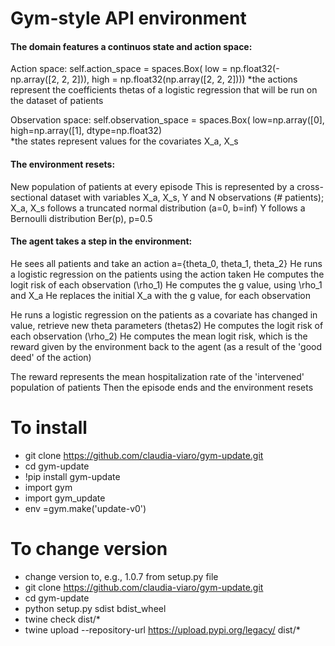 # Gym-style API environment


#### The domain features a continuos state and action space:
Action space: self.action_space = spaces.Box(
                                      low = np.float32(-np.array([2, 2, 2])),
                                      high = np.float32(np.array([2, 2, 2])))
*the actions represent the coefficients thetas of a logistic regression that will be run on the dataset of patients            

Observation space: self.observation_space = spaces.Box(
                                                low=np.array([0], 
                                                high=np.array([1], 
                                                dtype=np.float32)            
*the states represent values for the covariates X_a, X_s

#### The environment resets:

New population of patients at every episode
This is represented by a cross-sectional dataset with variables X_a, X_s, Y and N observations (# patients);
X_a, X_s follows a truncated normal distribution (a=0, b=inf)
Y follows a Bernoulli distribution Ber(p), p=0.5

#### The agent takes a step in the environment:

He sees all patients and take an action a={theta_0, theta_1, theta_2}
He runs a logistic regression on the patients using the action taken
He computes the logit risk of each observation (\rho_1)
He computes the g value, using \rho_1 and X_a
He replaces the initial X_a with the g value, for each observation

He runs a logistic regression on the patients as a covariate has changed in value, retrieve new theta parameters (thetas2)
He computes the logit risk of each observation (\rho_2)
He computes the mean logit risk, which is the reward given by the environment back to the agent (as a result of the 'good deed' of the action)

The reward represents the mean hospitalization rate of the 'intervened' population of patients
Then the episode ends and the environment resets

# To install
- git clone https://github.com/claudia-viaro/gym-update.git
- cd gym-update
- !pip install gym-update
- import gym
- import gym_update
- env =gym.make('update-v0')

# To change version
- change version to, e.g., 1.0.7 from setup.py file
- git clone https://github.com/claudia-viaro/gym-update.git
- cd gym-update
- python setup.py sdist bdist_wheel
- twine check dist/*
- twine upload --repository-url https://upload.pypi.org/legacy/ dist/*
